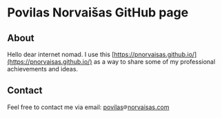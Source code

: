 # Povilas Norvaišas GitHub page


## About

Hello dear internet nomad. I use this [https://pnorvaisas.github.io/](https://pnorvaisas.github.io/) as a way to share some of my professional achievements and ideas.

## Contact

Feel free to contact me via email: [povilas<img src="assets/img/at.png" alt="drawing" width="10"/>norvaisas.com](mailto:povilas@norvaisas.com)
